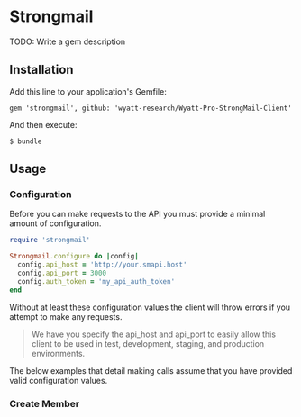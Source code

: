 # Strongmail

TODO: Write a gem description

## Installation

Add this line to your application's Gemfile:

    gem 'strongmail', github: 'wyatt-research/Wyatt-Pro-StrongMail-Client'

And then execute:

    $ bundle

## Usage

### Configuration

Before you can make requests to the API you must provide a minimal amount of configuration.

```ruby
require 'strongmail'

Strongmail.configure do |config|
  config.api_host = 'http://your.smapi.host'
  config.api_port = 3000
  config.auth_token = 'my_api_auth_token'
end
```

Without at least these configuration values the client will throw errors if you attempt to make any requests.

> We have you specify the api_host and api_port to easily allow this client to be used in test, development, staging, and production environments.

The below examples that detail making calls assume that you have provided valid configuration values.

### Create Member
